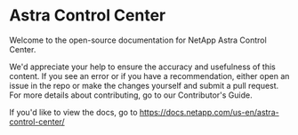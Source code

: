 # Astra Control Center

Welcome to the open-source documentation for NetApp Astra Control Center.

We'd appreciate your help to ensure the accuracy and usefulness of this content. If you see an error or if you have a recommendation, either open an issue in the repo or make the changes yourself and submit a pull request. For more details about contributing, go to our Contributor's Guide. 

If you'd like to view the docs, go to https://docs.netapp.com/us-en/astra-control-center/

